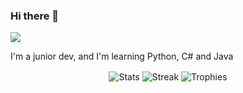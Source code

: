 ### Hi there 👋
![](https://komarev.com/ghpvc/?username=ehllay)
<!--
**Ehllay/Ehllay** is a ✨ _special_ ✨ repository because its `README.md` (this file) appears on your GitHub profile.

Here are some ideas to get you started:

- 🔭 I’m currently working on ...
- 🌱 I’m currently learning ...
- 👯 I’m looking to collaborate on ...
- 🤔 I’m looking for help with ...
- 💬 Ask me about ...
- 📫 How to reach me: ...
- 😄 Pronouns: ...
- ⚡ Fun fact: ...
-->
I'm a junior dev, and I'm learning Python, C# and Java

<div align="center">
<img align="center" src="https://github-readme-stats.vercel.app/api?username=ehllay&show_icons=true&theme=dracula" alt="Stats">
<img align="center" src="http://github-readme-streak-stats.herokuapp.com?user=Ehllay&theme=dracula" alt="Streak">
<img align="center" src="https://github-profile-trophy.vercel.app/?username=ehllay&theme=dracula" alt="Trophies">
